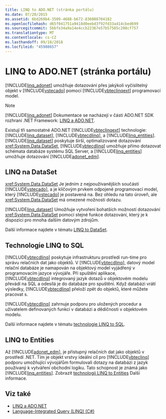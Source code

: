 ```yaml
---
title: LINQ to ADO.NET (stránka portálu)
ms.date: 07/20/2015
ms.assetid: 6bd269b4-3509-4688-b672-836008704182
ms.openlocfilehash: d65f041751a9418d0eebd3f92fd33a414cbed699
ms.sourcegitcommit: 5bbfe34a9a14e4ccb22367e57b57585c208cf757
ms.translationtype: MT
ms.contentlocale: cs-CZ
ms.lasthandoff: 09/18/2018
ms.locfileid: "45988657"
---
```

# <a name="linq-to-adonet-portal-page"></a>LINQ to ADO.NET (stránka portálu)
[!INCLUDE[linq_adonet](~/includes/linq-adonet-md.md)] umožňuje dotazování přes jakýkoli vyčíslitelný objekt v [!INCLUDE[vstecado](~/includes/vstecado-md.md)] pomocí [!INCLUDE[vbteclinqext](~/includes/vbteclinqext-md.md)] programovací model.  
  
> [!NOTE]
>  [!INCLUDE[linq_adonet](~/includes/linq-adonet-md.md)] Dokumentace se nacházejí v části ADO.NET SDK rozhraní .NET Framework: [LINQ a ADO.NET](../../../../framework/data/adonet/linq-and-ado-net.md).  
  
 Existují tři samostatné ADO.NET [!INCLUDE[vbteclinqext](~/includes/vbteclinqext-md.md)] technologie: [!INCLUDE[linq_dataset](~/includes/linq-dataset-md.md)], [!INCLUDE[vbtecdlinq](~/includes/vbtecdlinq-md.md)], a [!INCLUDE[linq_entities](~/includes/linq-entities-md.md)]. [!INCLUDE[linq_dataset](~/includes/linq-dataset-md.md)] poskytuje širší, optimalizované dotazování <xref:System.Data.DataSet>, [!INCLUDE[vbtecdlinq](~/includes/vbtecdlinq-md.md)] umožňuje přímo dotazovat schémata databáze systému SQL Server, a [!INCLUDE[linq_entities](~/includes/linq-entities-md.md)] umožňuje dotazování [!INCLUDE[adonet_edm](~/includes/adonet-edm-md.md)].  
  
## <a name="linq-to-dataset"></a>LINQ na DataSet  
 <xref:System.Data.DataSet> Je jedním z nejpoužívanějších součástí [!INCLUDE[vstecado](~/includes/vstecado-md.md)], a je klíčovým prvkem odpojené programovací model, který [!INCLUDE[vstecado](~/includes/vstecado-md.md)] je postavená na. Bez ohledu na tato úroveň, ale <xref:System.Data.DataSet> má omezené možnosti dotazu.  
  
 [!INCLUDE[linq_dataset](~/includes/linq-dataset-md.md)] Umožňuje vytvoření bohatších možností dotazování <xref:System.Data.DataSet> pomocí stejné funkce dotazování, který je k dispozici pro mnoha dalším datovým zdrojům.  
  
 Další informace najdete v tématu [LINQ to DataSet](../../../../framework/data/adonet/linq-to-dataset.md).  
  
## <a name="linq-to-sql"></a>Technologie LINQ to SQL  
 [!INCLUDE[vbtecdlinq](~/includes/vbtecdlinq-md.md)] poskytuje infrastrukturu prostředí run-time pro správu relačních dat jako objektů. V [!INCLUDE[vbtecdlinq](~/includes/vbtecdlinq-md.md)], datový model relační databáze je namapován na objektový model vyjádřený v programovacím jazyce vývojáře. Při spuštění aplikace, [!INCLUDE[vbtecdlinq](~/includes/vbtecdlinq-md.md)] integrovaný jazyk dotazů v objektovém modelu převádí na SQL a odesílá je do databáze pro spuštění. Když databázi vrátí výsledky, [!INCLUDE[vbtecdlinq](~/includes/vbtecdlinq-md.md)] přeloží zpět do objektů, které můžete pracovat s.  
  
 [!INCLUDE[vbtecdlinq](~/includes/vbtecdlinq-md.md)] zahrnuje podporu pro uložených procedur a uživatelem definovaných funkcí v databázi a dědičnosti v objektovém modelu.  
  
 Další informace najdete v tématu [technologie LINQ to SQL](../../../../../docs/framework/data/adonet/sql/linq/index.md).  
  
## <a name="linq-to-entities"></a>LINQ to Entities  
 Až [!INCLUDE[adonet_edm](~/includes/adonet-edm-md.md)], je přístupný relačních dat jako objektů v prostředí .NET. Tím je objekt vrstvy ideální cíl pro [!INCLUDE[vbteclinq](~/includes/vbteclinq-md.md)] podporu umožňující vývojářům formulovali dotazy na databázi z jazyk používaný k vytváření obchodní logiku. Tato schopnost je známá jako [!INCLUDE[linq_entities](~/includes/linq-entities-md.md)]. Zobrazit [technologii LINQ to Entities](../../../../framework/data/adonet/ef/language-reference/linq-to-entities.md) Další informace.  
  
## <a name="see-also"></a>Viz také

- [LINQ a ADO.NET](../../../../framework/data/adonet/linq-and-ado-net.md)  
- [Language-Integrated Query (LINQ) (C#)](../../../../csharp/programming-guide/concepts/linq/index.md)
